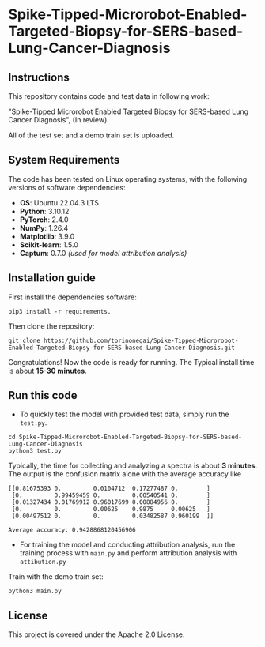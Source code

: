 # Spike-Tipped-Microrobot-Enabled-Targeted-Biopsy-for-SERS-based-Lung-Cancer-Diagnosis
## Instructions
This repository contains code and test data in following work:

"Spike-Tipped Microrobot Enabled Targeted Biopsy for SERS-based Lung Cancer Diagnosis",  (In review)

All of the test set and a demo train set is uploaded.
## System Requirements
The code has been tested on Linux operating systems, with the following versions of software dependencies:
- **OS**: Ubuntu 22.04.3 LTS
- **Python**: 3.10.12
- **PyTorch**: 2.4.0
- **NumPy**: 1.26.4
- **Matplotlib**: 3.9.0
- **Scikit-learn**: 1.5.0
- **Captum**: 0.7.0 *(used for model attribution analysis)*
## Installation guide
First install the dependencies software:
```
pip3 install -r requirements.
```
Then clone the repository:
```
git clone https://github.com/torinonegai/Spike-Tipped-Microrobot-Enabled-Targeted-Biopsy-for-SERS-based-Lung-Cancer-Diagnosis.git
```
Congratulations! Now the code is ready for running. The Typical install time is about **15-30 minutes**.
## Run this code
* To quickly test the model with provided test data, simply run the `test.py`.
```
cd Spike-Tipped-Microrobot-Enabled-Targeted-Biopsy-for-SERS-based-Lung-Cancer-Diagnosis
python3 test.py
```
Typically, the time for collecting and analyzing a spectra is about **3 minutes**.
The output is the confusion matrix alone with the average accuracy like 
```
[[0.81675393 0.         0.0104712  0.17277487 0.        ]
 [0.         0.99459459 0.         0.00540541 0.        ]
 [0.01327434 0.01769912 0.96017699 0.00884956 0.        ]
 [0.         0.         0.00625    0.9875     0.00625   ]
 [0.00497512 0.         0.         0.03482587 0.960199  ]]

Average accuracy: 0.9428868120456906
```
* For training the model and conducting attribution analysis, run the training process with `main.py` and perform attribution analysis with `attibution.py`

Train with the demo train set:
```
python3 main.py
```
## License

This project is covered under the Apache 2.0 License.